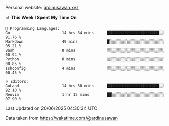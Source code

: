 Personal website: [ardinusawan.xyz](https://ardinusawan.xyz)

<!--START_SECTION:waka-->
📊 **This Week I Spent My Time On** 

```text
💬 Programming Languages: 
Go                       14 hrs 34 mins      ███████████████████████░░   91.76 % 
Markdown                 49 mins             █░░░░░░░░░░░░░░░░░░░░░░░░   05.21 % 
Bash                     8 mins              ░░░░░░░░░░░░░░░░░░░░░░░░░   00.94 % 
Python                   8 mins              ░░░░░░░░░░░░░░░░░░░░░░░░░   00.85 % 
sshconfig                4 mins              ░░░░░░░░░░░░░░░░░░░░░░░░░   00.45 % 

🔥 Editors: 
GoLand                   14 hrs 38 mins      ███████████████████████░░   92.10 % 
Neovim                   1 hr 15 mins        ██░░░░░░░░░░░░░░░░░░░░░░░   07.90 % 
```


 Last Updated on 20/06/2025 04:30:34 UTC
<!--END_SECTION:waka-->
Data taken from https://wakatime.com/@ardinusawan
